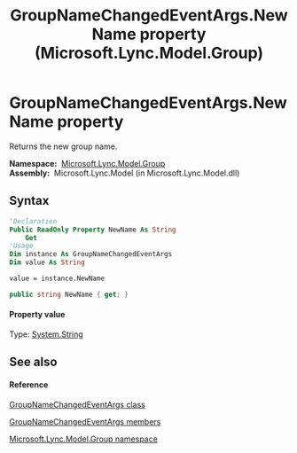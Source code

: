 ﻿---
title: GroupNameChangedEventArgs.NewName property  (Microsoft.Lync.Model.Group)
TOCTitle: 'NewName property '
ms:assetid: P:Microsoft.Lync.Model.Group.GroupNameChangedEventArgs.NewName_DI_3_UC_OCS14MrefLyncWPF
ms:mtpsurl: https://msdn.microsoft.com/en-us/library/microsoft.lync.model.group.groupnamechangedeventargs.newname_di_3_uc_ocs14mreflyncwpf(v=office.15)
ms:contentKeyID: 48594374
ms.date: 07/28/2014
mtps_version: v=office.15
f1_keywords:
- Microsoft.Lync.Model.Group.GroupNameChangedEventArgs.NewName
dev_langs:
- CSharp
- JScript
- VB
- other
---

# GroupNameChangedEventArgs.NewName property

Returns the new group name.

**Namespace:**  [Microsoft.Lync.Model.Group](microsoft-lync-model-group-namespace_2.md)  
**Assembly:**  Microsoft.Lync.Model (in Microsoft.Lync.Model.dll)

## Syntax

``` vb
'Declaration
Public ReadOnly Property NewName As String
    Get
'Usage
Dim instance As GroupNameChangedEventArgs
Dim value As String

value = instance.NewName
```

``` csharp
public string NewName { get; }
```

#### Property value

Type: [System.String](http://msdn2.microsoft.com/en-us/library/s1wwdcbf)  

## See also

#### Reference

[GroupNameChangedEventArgs class](groupnamechangedeventargs-class-microsoft-lync-model-group_2.md)

[GroupNameChangedEventArgs members](groupnamechangedeventargs-members-microsoft-lync-model-group_2.md)

[Microsoft.Lync.Model.Group namespace](microsoft-lync-model-group-namespace_2.md)

